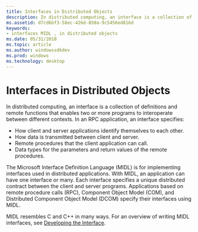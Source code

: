 ```yaml
---
title: Interfaces in Distributed Objects
description: In distributed computing, an interface is a collection of definitions and remote functions that enables two or more programs to interoperate between different contexts.
ms.assetid: d7cd6bf3-58ec-426d-850a-9c5456ed816d
keywords:
- interfaces MIDL , in distributed objects
ms.date: 05/31/2018
ms.topic: article
ms.author: windowssdkdev
ms.prod: windows
ms.technology: desktop
---
```


# Interfaces in Distributed Objects

In distributed computing, an interface is a collection of definitions and remote functions that enables two or more programs to interoperate between different contexts. In an RPC application, an interface specifies:

-   How client and server applications identify themselves to each other.
-   How data is transmitted between client and server.
-   Remote procedures that the client application can call.
-   Data types for the parameters and return values of the remote procedures.

The Microsoft Interface Definition Language (MIDL) is for implementing interfaces used in distributed applications. With MIDL, an application can have one interface or many. Each interface specifies a unique distributed contract between the client and server programs. Applications based on remote procedure calls (RPC), Component Object Model (COM), and Distributed Component Object Model (DCOM) specify their interfaces using MIDL.

MIDL resembles C and C++ in many ways. For an overview of writing MIDL interfaces, see [Developing the Interface](https://msdn.microsoft.com/library/windows/desktop/aa373635).

 

 




